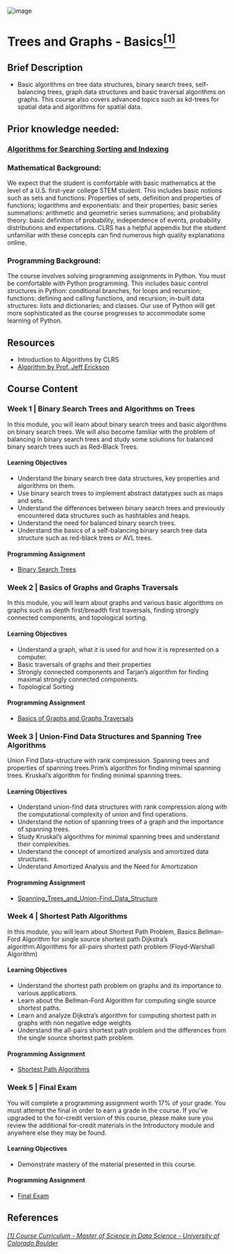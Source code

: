 ![image](https://github.com/laithrasheed/DTSA5304_Fundamentals_of_Data_Visualization/assets/124019127/031aa6ba-746d-459b-8eb0-3fdde64eac4b)

# Trees and Graphs - Basics[<sup>[1]</sup>](#reference-1)				

## Brief Description
- Basic algorithms on tree data structures, binary search trees, self-balancing trees, graph data structures and basic traversal algorithms on graphs. This course also covers advanced topics such as kd-trees for spatial data and algorithms for spatial data.

## Prior knowledge needed: 

### [Algorithms for Searching Sorting and Indexing](https://github.com/laithrasheed/MSDS_Program_Private/tree/main/Data%20Science%20Foundations/Data%20Structures%20and%20Algorithms/1-Algorithms%20for%20Searching%20Sorting%20and%20Indexing)

### Mathematical Background: 
We expect that the student is comfortable with basic mathematics at the level of a U.S. first-year college STEM student. This includes basic notions such as sets and functions: Properties of sets, definition and properties of functions; logarithms and exponentials: and their properties; basic series summations: arithmetic and geometric series summations; and probability theory: basic definition of probability, independence of events, probability distributions and expectations.  CLRS has a helpful appendix but the student unfamiliar with these concepts can find numerous high quality explanations online.

### Programming Background: 
The course involves solving programming assignments in Python. You must be comfortable with Python programming. This includes basic control structures in Python: conditional branches, for loops and recursion; functions: defining and calling functions, and recursion; in-built data structures: lists and dictionaries; and classes. Our use of Python will get more sophisticated as the course progresses to accommodate some learning of Python. 

## Resources
- Introduction to Algorithms by CLRS
- [Algorithm by Prof. Jeff Erickson](https://jeffe.cs.illinois.edu/teaching/algorithms/)

## Course Content

### Week 1 |  Binary Search Trees and Algorithms on Trees

In this module, you will learn about binary search trees and basic algorithms on binary search trees. We will also become familiar with the problem of balancing in binary search trees and study some solutions for balanced binary search trees such as Red-Black Trees.

#### Learning Objectives
- Understand the binary search tree data structures, key properties and algorithms on them.
- Use binary search trees to implement abstract datatypes such as maps and sets.
- Understand the differences between binary search trees and previously encountered data structures such as hashtables and heaps.
- Understand the need for balanced binary search trees.
- Understand the basics of a self-balancing binary search tree data structure such as red-black trees or AVL trees.

#### Programming Assignment
- [Binary Search Trees](https://github.com/laithrasheed/MSDS_Program_Private/blob/main/Data%20Science%20Foundations/Data%20Structures%20and%20Algorithms/2-Trees%20and%20Graphs/M1-Binary_Search_Trees.ipynb)

### Week 2 | Basics of Graphs and Graphs Traversals

In this module, you will learn about graphs and various basic algorithms on graphs such as depth first/breadth first traversals, finding strongly connected components, and topological sorting.

#### Learning Objectives
- Understand a graph, what it is used for and how it is represented on a computer.
- Basic traversals of graphs and their properties
- Strongly connected components and Tarjan’s algorithm for finding maximal strongly connected components.
- Topological Sorting

#### Programming Assignment
- [Basics of Graphs and Graphs Traversals](https://github.com/laithrasheed/MSDS_Program_Private/blob/main/Data%20Science%20Foundations/Data%20Structures%20and%20Algorithms/2-Trees%20and%20Graphs/M2-Graphs.ipynb)

### Week 3 |  Union-Find Data Structures and Spanning Tree Algorithms

Union Find Data-structure with rank compression. Spanning trees and properties of spanning trees.Prim’s algorithm for finding minimal spanning trees. Kruskal’s algorithm for finding minimal spanning trees.

#### Learning Objectives
- Understand union-find data structures with rank compression along with the computational complexity of union and find operations.
- Understand the notion of spanning trees of a graph and the importance of spanning trees.
- Study Kruskal’s algorithms for minimal spanning trees and understand their complexities.
- Understand the concept of amortized analysis and amortized data structures.
- Understand Amortized Analysis and the Need for Amortization

#### Programming Assignment
- [Spanning_Trees_and_Union-Find_Data_Structure](https://github.com/laithrasheed/MSDS_Program_Private/blob/main/Data%20Science%20Foundations/Data%20Structures%20and%20Algorithms/2-Trees%20and%20Graphs/M3-Spanning_Trees_and_Union-Find_Data_Structure.ipynb)

### Week 4 |  Shortest Path Algorithms

In this module, you will learn about Shortest Path Problem, Basics.Bellman-Ford Algorithm for single source shortest path.Dijkstra’s algorithm.Algorithms for all-pairs shortest path problem (Floyd-Warshall Algorithm)

#### Learning Objectives
- Understand the shortest path problem on graphs and its importance to various applications.
- Learn about the Bellman-Ford Algorithm for computing single source shortest paths.
- Learn and analyze Dijkstra’s algorithm for computing shortest path in graphs with non negative edge weights
- Understand the all-pairs shortest path problem and the differences from the single source shortest path problem.

#### Programming Assignment
- [Shortest Path Algorithms](https://github.com/laithrasheed/MSDS_Program_Private/blob/main/Data%20Science%20Foundations/Data%20Structures%20and%20Algorithms/2-Trees%20and%20Graphs/M4-Shortest_Path_Algorithm.ipynb)

### Week 5 | Final Exam

You will complete a programming assignment worth 17% of your grade. You must attempt the final in order to earn a grade in the course. If you've upgraded to the for-credit version of this course, please make sure you review the additional for-credit materials in the Introductory module and anywhere else they may be found.

#### Learning Objectives
- Demonstrate mastery of the material presented in this course.

#### Programming Assignment
- [Final Exam](https://github.com/laithrasheed/MSDS_Program_Private/blob/main/Data%20Science%20Foundations/Data%20Structures%20and%20Algorithms/2-Trees%20and%20Graphs/M5-Final_Exam.ipynb)

## References
###### <a name="reference-1"></a>[[1] Course Curriculum - Master of Science in Data Science - University of Colorado Boulder](https://www.colorado.edu/program/data-science/coursera/curriculum/dtsa5502)

